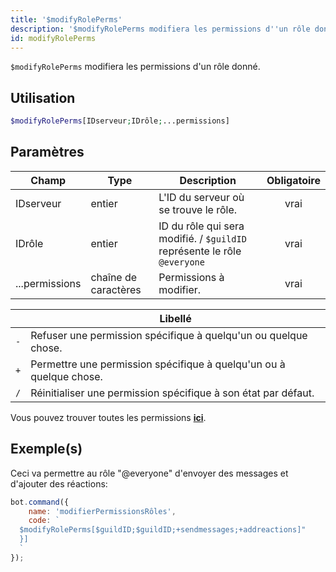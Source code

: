```yaml
---
title: '$modifyRolePerms'
description: '$modifyRolePerms modifiera les permissions d''un rôle donné.'
id: modifyRolePerms
---
```


`$modifyRolePerms` modifiera les permissions d'un rôle donné.

## Utilisation

```php
$modifyRolePerms[IDserveur;IDrôle;...permissions]
```

## Paramètres

| Champ          | Type                 | Description                                                              | Obligatoire |
| -------------- | -------------------- | ------------------------------------------------------------------------ |:-----------:|
| IDserveur      | entier               | L'ID du serveur où se trouve le rôle.                                    |    vrai     |
| IDrôle         | entier               | ID du rôle qui sera modifié. / `$guildID` représente le rôle `@everyone` |    vrai     |
| ...permissions | chaîne de caractères | Permissions à modifier.                                                  |    vrai     |

|     | Libellé                                                             |
| --- | ------------------------------------------------------------------- |
| `-` | Refuser une permission spécifique à quelqu'un ou quelque chose.     |
| `+` | Permettre une permission spécifique à quelqu'un ou à quelque chose. |
| `/` | Réinitialiser une permission spécifique à son état par défaut.      |

Vous pouvez trouver toutes les permissions __[ici](../../../../../../versioned_docs/version-6.4.0/guides/client/2permissionsintents.md)__.

## Exemple(s)

Ceci va permettre au rôle "@everyone" d'envoyer des messages et d'ajouter des réactions:

```javascript
bot.command({
    name: 'modifierPermissionsRôles',
    code: `
  $modifyRolePerms[$guildID;$guildID;+sendmessages;+addreactions]"
  }]
  `
});
```